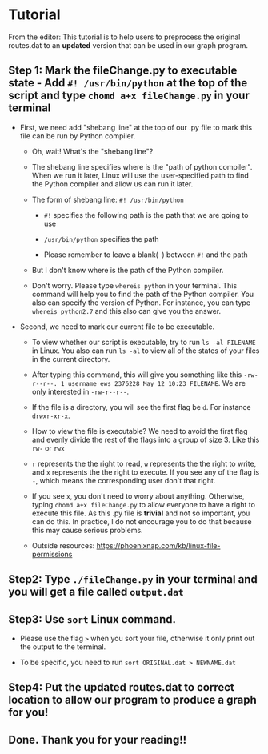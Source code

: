 # Tutorial 

From the editor: This tutorial is to help users to preprocess the original routes.dat to an **updated** version that can be used in our graph program.

## Step 1: Mark the fileChange.py to executable state - Add `#! /usr/bin/python` at the top of the script and type `chomd a+x fileChange.py` in your terminal

- First, we need add "shebang line" at the top of our .py file to mark this file can be run by Python compiler.

  - Oh, wait! What's the "shebang line"?
  
  - The shebang line specifies where is the "path of python compiler". When we run it later, Linux will use the user-specified path to find the Python compiler and allow us can run it later.
  
  - The form of shebang line: `#! /usr/bin/python`
  
     - `#!` specifies the following path is the path that we are going to use
     
     - `/usr/bin/python` specifies the path
     
     - Please remember to leave a blank(` `) between `#!` and the path
  
  - But I don't know where is the path of the Python compiler.
  
  - Don't worry. Please type `whereis python` in your terminal. This command will help you to find the path of the Python compiler. You also can specify the version of Python. For instance, you can type `whereis python2.7` and this also can give you the answer.
  
- Second, we need to mark our current file to be executable.

   - To view whether our script is executable, try to run `ls -al FILENAME` in Linux. You also can run `ls -al` to view all of the states of your files in the current directory.
   
   - After typing this command, this will give you something like this `-rw-r--r--. 1 username ews 2376228 May 12 10:23 FILENAME`. We are only interested in `-rw-r--r--`.
   
   - If the file is a directory, you will see the first flag be `d`. For instance `drwxr-xr-x`.
   
   - How to view the file is executable? We need to avoid the first flag and evenly divide the rest of the flags into a group of size 3. Like this `rw-` or `rwx`
   
   - `r` represents the the right to read, `w` represents the the right to write, and `x` represents the the right to execute. If you see any of the flag is `-`, which means the corresponding user don't that right.
   
   - If you see `x`, you don't need to worry about anything. Otherwise, typing `chomd a+x fileChange.py` to allow everyone to have a right to execute this file. As this .py file is **trivial** and not so important, you can do this. In practice, I do not encourage you to do that because this may cause serious problems.
   
   - Outside resources: https://phoenixnap.com/kb/linux-file-permissions
   
## Step2: Type `./fileChange.py` in your terminal and you will get a file called `output.dat`

## Step3: Use `sort` Linux command.

   - Please use the flag `>` when you sort your file, otherwise it only print out the output to the terminal.
   
   - To be specific, you need to run `sort ORIGINAL.dat > NEWNAME.dat`

## Step4: Put the updated routes.dat to correct location to allow our program to produce a graph for you!

## Done. Thank you for your reading!!
